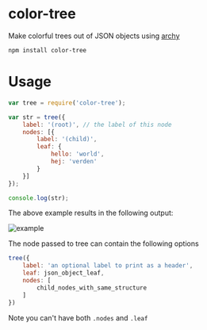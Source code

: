 # color-tree

Make colorful trees out of JSON objects using [archy](https://github.com/substack/node-archy)

	npm install color-tree

# Usage

``` js
var tree = require('color-tree');

var str = tree({
	label: '(root)', // the label of this node
	nodes: [{
		label: '(child)',
		leaf: {
			hello: 'world',
			hej: 'verden'
		}
	}]
});

console.log(str);
```

The above example results in the following output:

![example](https://raw.github.com/mafintosh/color-tree/master/example.png)

The node passed to tree can contain the following options

``` js
tree({
	label: 'an optional label to print as a header',
	leaf: json_object_leaf,
	nodes: [
		child_nodes_with_same_structure
	]
})
```

Note you can't have both `.nodes` and `.leaf`